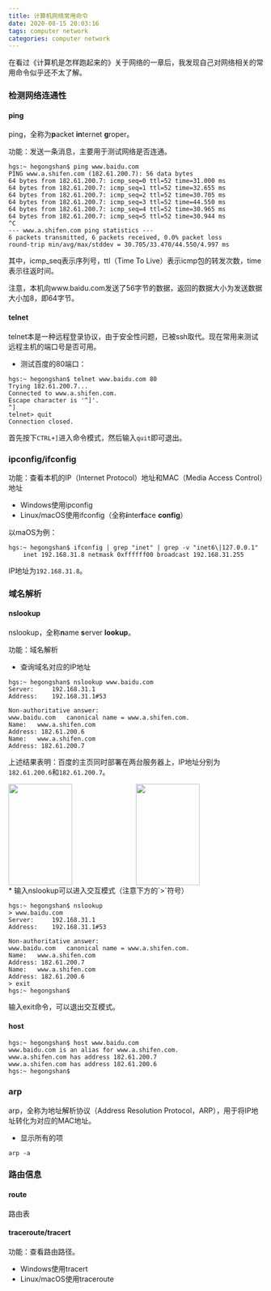 ```yaml
---
title: 计算机网络常用命令
date: 2020-08-15 20:03:16
tags: computer network
categories: computer network
---
```


在看过《计算机是怎样跑起来的》关于网络的一章后，我发现自己对网络相关的常用命令似乎还不太了解。

<!--more-->

### 检测网络连通性

#### ping

ping，全称为**p**acket **in**ternet **g**roper。

功能：发送一条消息，主要用于测试网络是否连通。

```shell
hgs:~ hegongshan$ ping www.baidu.com
PING www.a.shifen.com (182.61.200.7): 56 data bytes
64 bytes from 182.61.200.7: icmp_seq=0 ttl=52 time=31.000 ms
64 bytes from 182.61.200.7: icmp_seq=1 ttl=52 time=32.655 ms
64 bytes from 182.61.200.7: icmp_seq=2 ttl=52 time=30.705 ms
64 bytes from 182.61.200.7: icmp_seq=3 ttl=52 time=44.550 ms
64 bytes from 182.61.200.7: icmp_seq=4 ttl=52 time=30.965 ms
64 bytes from 182.61.200.7: icmp_seq=5 ttl=52 time=30.944 ms
^C
--- www.a.shifen.com ping statistics ---
6 packets transmitted, 6 packets received, 0.0% packet loss
round-trip min/avg/max/stddev = 30.705/33.470/44.550/4.997 ms
```

其中，icmp_seq表示序列号，ttl（Time To Live）表示icmp包的转发次数，time表示往返时间。

注意，本机向www.baidu.com发送了56字节的数据，返回的数据大小为发送数据大小加8，即64字节。

#### telnet

telnet本是一种远程登录协议，由于安全性问题，已被ssh取代。现在常用来测试远程主机的端口号是否可用。

* 测试百度的80端口：

```shell
hgs:~ hegongshan$ telnet www.baidu.com 80
Trying 182.61.200.7...
Connected to www.a.shifen.com.
Escape character is '^]'.
^]
telnet> quit
Connection closed.
```

首先按下`CTRL+]`进入命令模式，然后输入`quit`即可退出。

### ipconfig/ifconfig

功能：查看本机的IP（Internet Protocol）地址和MAC（Media Access Control）地址

* Windows使用ipconfig
* Linux/macOS使用ifconfig（全称**i**nter**f**ace **config**）

以maOS为例：

```shell
hgs:~ hegongshan$ ifconfig | grep "inet" | grep -v "inet6\|127.0.0.1"
	inet 192.168.31.8 netmask 0xffffff00 broadcast 192.168.31.255
```

IP地址为`192.168.31.8`。

### 域名解析

#### nslookup

nslookup，全称**n**ame **s**erver **lookup**。

功能：域名解析

* 查询域名对应的IP地址

```shell
hgs:~ hegongshan$ nslookup www.baidu.com
Server:		192.168.31.1
Address:	192.168.31.1#53

Non-authoritative answer:
www.baidu.com	canonical name = www.a.shifen.com.
Name:	www.a.shifen.com
Address: 182.61.200.6
Name:	www.a.shifen.com
Address: 182.61.200.7
```

上述结果表明：百度的主页同时部署在两台服务器上，IP地址分别为`182.61.200.6`和`182.61.200.7`。

<div style="clear:both"><img src="/static/images/computer-network-nslookup-baidu1.png" width="50%" height="200" style="float:left"/><img src="/static/images/computer-network-nslookup-baidu2.png" width="50%" height="200" style="float:left"/></div>
* 输入nslookup可以进入交互模式（注意下方的`>`符号）

```shell
hgs:~ hegongshan$ nslookup
> www.baidu.com
Server:		192.168.31.1
Address:	192.168.31.1#53

Non-authoritative answer:
www.baidu.com	canonical name = www.a.shifen.com.
Name:	www.a.shifen.com
Address: 182.61.200.7
Name:	www.a.shifen.com
Address: 182.61.200.6
> exit
hgs:~ hegongshan$ 
```

输入exit命令，可以退出交互模式。

#### host

```shell
hgs:~ hegongshan$ host www.baidu.com
www.baidu.com is an alias for www.a.shifen.com.
www.a.shifen.com has address 182.61.200.7
www.a.shifen.com has address 182.61.200.6
hgs:~ hegongshan$ 
```

### arp

arp，全称为地址解析协议（Address Resolution Protocol，ARP），用于将IP地址转化为对应的MAC地址。

* 显示所有的项

```shell
arp -a
```

### 路由信息

#### route

路由表

#### traceroute/tracert

功能：查看路由路径。

* Windows使用tracert
* Linux/macOS使用traceroute

